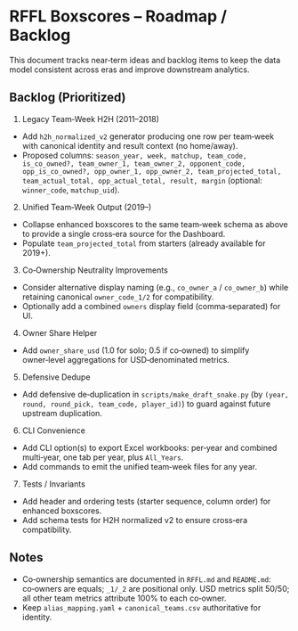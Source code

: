 # RFFL Boxscores – Roadmap / Backlog

This document tracks near‑term ideas and backlog items to keep the data model consistent across eras and improve downstream analytics.

## Backlog (Prioritized)

1) Legacy Team‑Week H2H (2011–2018)
- Add `h2h_normalized_v2` generator producing one row per team‑week with canonical identity and result context (no home/away).
- Proposed columns: `season_year, week, matchup, team_code, is_co_owned?, team_owner_1, team_owner_2, opponent_code, opp_is_co_owned?, opp_owner_1, opp_owner_2, team_projected_total, team_actual_total, opp_actual_total, result, margin` (optional: `winner_code`, `matchup_uid`).

2) Unified Team‑Week Output (2019–)
- Collapse enhanced boxscores to the same team‑week schema as above to provide a single cross‑era source for the Dashboard.
- Populate `team_projected_total` from starters (already available for 2019+).

3) Co‑Ownership Neutrality Improvements
- Consider alternative display naming (e.g., `co_owner_a` / `co_owner_b`) while retaining canonical `owner_code_1/2` for compatibility.
- Optionally add a combined `owners` display field (comma‑separated) for UI.

4) Owner Share Helper
- Add `owner_share_usd` (1.0 for solo; 0.5 if co‑owned) to simplify owner‑level aggregations for USD‑denominated metrics.

5) Defensive Dedupe
- Add defensive de‑duplication in `scripts/make_draft_snake.py` (by `(year, round, round_pick, team_code, player_id)`) to guard against future upstream duplication.

6) CLI Convenience
- Add CLI option(s) to export Excel workbooks: per‑year and combined multi‑year, one tab per year, plus `All_Years`.
- Add commands to emit the unified team‑week files for any year.

7) Tests / Invariants
- Add header and ordering tests (starter sequence, column order) for enhanced boxscores.
- Add schema tests for H2H normalized v2 to ensure cross‑era compatibility.

## Notes

- Co‑ownership semantics are documented in `RFFL.md` and `README.md`: co‑owners are equals; `_1/_2` are positional only. USD metrics split 50/50; all other team metrics attribute 100% to each co‑owner.
- Keep `alias_mapping.yaml` + `canonical_teams.csv` authoritative for identity.
